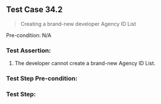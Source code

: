 ## Test Case 34.2

> Creating a brand-new developer Agency ID List

Pre-condition: N/A



### Test Assertion:

1. The developer cannot create a brand-new Agency ID List.

### Test Step Pre-condition:



### Test Step: